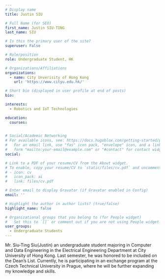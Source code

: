 ```yaml
---
# Display name
title: Justin SIU

# Full Name (for SEO)
first_name: Justin SIU-TING
last_name: SIU

# Is this the primary user of the site?
superuser: False

# Role/position
role: Undergraduate Student, HK

# Organizations/Affiliations
organizations:
  - name: City Unverisity of Hong Kong
    url: 'https://www.cityu.edu.hk/'

# Short bio (displayed in user profile at end of posts)
bio: 

interests:
  - Robotics and IoT Technologies

education:
  courses:
    

# Social/Academic Networking
# For available icons, see: https://docs.hugoblox.com/getting-started/page-builder/#icons
#   For an email link, use "fas" icon pack, "envelope" icon, and a link in the
#   form "mailto:your-email@example.com" or "#contact" for contact widget.
social:

# Link to a PDF of your resume/CV from the About widget.
# To enable, copy your resume/CV to `static/files/cv.pdf` and uncomment the lines below.
# - icon: cv
#   icon_pack: ai
#   link: files/cv.pdf

# Enter email to display Gravatar (if Gravatar enabled in Config)
email: ''

# Highlight the author in author lists? (true/false)
highlight_name: false

# Organizational groups that you belong to (for People widget)
#   Set this to `[]` or comment out if you are not using People widget.
user_groups:
  - Undergraduate Students
---
```


Mr. Siu-Ting Siu(Justin) an undergraduate student majoring in Computer and Data Engineering in the Electrical Engineering Department at City University of Hong Kong. Last semester, he was honored to be included on the Dean’s List. Currently, he is participating in an exchange program at the Czech Technical University in Prague, where he will be further expanding my knowledge and skills.
